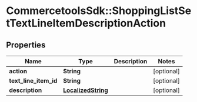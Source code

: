 # CommercetoolsSdk::ShoppingListSetTextLineItemDescriptionAction

## Properties
Name | Type | Description | Notes
------------ | ------------- | ------------- | -------------
**action** | **String** |  | [optional] 
**text_line_item_id** | **String** |  | [optional] 
**description** | [**LocalizedString**](LocalizedString.md) |  | [optional] 


